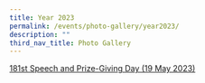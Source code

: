 ```yaml
---
title: Year 2023
permalink: /events/photo-gallery/year2023/
description: ""
third_nav_title: Photo Gallery
---
```

[181st Speech and Prize-Giving Day (19 May 2023)](https://photos.app.goo.gl/B7W1bGvMHW1715t39)
<br>
